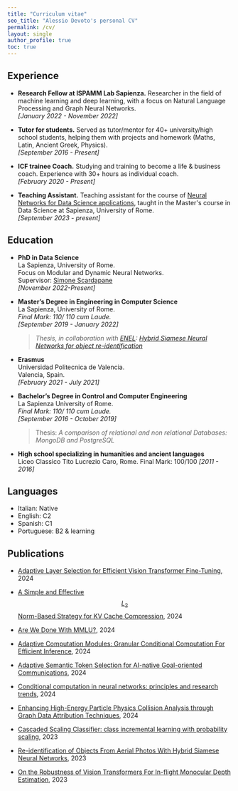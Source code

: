 ```yaml
---
title: "Curriculum vitae"
seo_title: "Alessio Devoto's personal CV"
permalink: /cv/
layout: single
author_profile: true
toc: true
---
```



<script type="text/javascript" async
  src="https://cdn.mathjax.org/mathjax/latest/MathJax.js?config=TeX-MML-AM_CHTML">
</script>



## Experience

- **Research Fellow at ISPAMM Lab Sapienza.** Researcher in the field of machine learning and deep learning, with a focus on Natural Language Processing and Graph Neural Networks. 
<br> *[January 2022 - November 2022]*

- **Tutor for students.** Served as tutor/mentor for 40+ university/high school students, helping them with projects and homework (Maths, Latin, Ancient Greek, Physics).
<br> *[September 2016 - Present]*

- **ICF trainee Coach.** Studying and training to become a life & business coach.  Experience with 30+ hours as individual coach. 
<br>  *[February 2020 - Present]*

- **Teaching Assistant.** Teaching assistant for the course of [Neural Networks for Data Science applications](https://www.sscardapane.it/teaching/nnds-2023/), taught in the Master's course in Data Science at Sapienza, University of Rome. 
<br>  *[September 2023 - present]*


## Education
- **PhD in Data Science** 
<br> La Sapienza, University of Rome.
<br> Focus on Modular and Dynamic Neural Networks. 
<br> Supervisor: [Simone Scardapane](https://www.sscardapane.it) 
<br> *[November 2022-Present]*

- **Master’s Degree in Engineering in Computer Science**<br>  La Sapienza, University of Rome.
<br> *Final Mark: 110/ 110 cum Laude.*
<br> *[September 2019 - January 2022]*
	> *Thesis, in collaboration with [ENEL](https://www.enel.com/it): [Hybrid Siamese Neural Networks for object re-identification](https://ieeexplore.ieee.org/document/9802679)* 


- **Erasmus** 
<br> Universidad Politecnica de Valencia.
<br> <i class="fas fa-map-marker-alt"></i> Valencia, Spain. 
<br> *[February 2021 - July 2021]*

- **Bachelor’s Degree in Control and Computer Engineering** 
<br> La Sapienza University of Rome. 
<br> *Final Mark: 110/ 110 cum Laude.* 
<br> *[September 2016 - October 2019]*

	> Thesis: *A comparison of relational and non relational Databases: MongoDB and PostgreSQL* 

- **High school specializing in humanities and ancient languages**  
Liceo Classico Tito Lucrezio Caro, Rome. Final Mark: 100/100  *[2011 - 2016]*

## Languages
- Italian: Native 
- English: C2
- Spanish: C1
- Portuguese: B2 & learning  


## Publications
- [Adaptive Layer Selection for Efficient Vision Transformer Fine-Tuning](https://arxiv.org/abs/2408.08670), 2024

- [A Simple and Effective  $$ L_2 $$ Norm-Based Strategy for KV Cache Compression](https://arxiv.org/abs/2406.11430), 2024

- [Are We Done With MMLU?](https://arxiv.org/abs/2406.04127), 2024

- [Adaptive Computation Modules: Granular Conditional Computation For Efficient Inference](https://arxiv.org/pdf/2312.10193.pdf), 2024

- [Adaptive Semantic Token Selection for AI-native Goal-oriented Communications](https://arxiv.org/abs/2405.02330), 2024

- [Conditional computation in neural networks: principles and research trends](https://arxiv.org/abs/2403.07965), 2024

- [Enhancing High-Energy Particle Physics Collision Analysis through Graph Data Attribution Techniques](https://arxiv.org/abs/2407.14859), 2024

- [Cascaded Scaling Classifier: class incremental learning with probability scaling](https://arxiv.org/pdf/2402.01262.pdf), 2023

- [Re-identification of Objects From Aerial Photos With Hybrid Siamese Neural Networks](https://ieeexplore.ieee.org/document/9802679), 2023 

- [On the Robustness of Vision Transformers For In-flight Monocular Depth Estimation](https://link.springer.com/article/10.1007/s44244-023-00005-3), 2023




